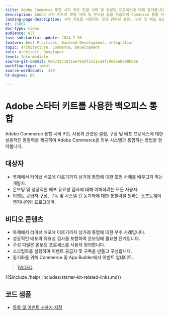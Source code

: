 ```yaml
---
title: Adobe Commerce 통합 시작 키트 모범 사례 및 온보딩 프로세스에 대해 알아봅니다.
description: Adobe 시작 키트로 모범 사례 및 온보딩 팁을 학습하여 Commerce 통합 마스터하기.
landing-page-description: 시작 키트를 사용하는 것과 관련된 설정, 구성 및 배포 프로세스에 대한 실용적인 통찰력을 제공하는 방법에 대해 알아봅니다.
kt: 15867
doc-type: video
audience: all
last-substantial-update: 2024-7-30
feature: Best Practices, Backend Development, Integration
topic: Architecture, Commerce, Development
role: Architect, Developer
level: Intermediate
source-git-commit: 98b739c1871ae764dfc521ca4f190e5abe00bb86
workflow-type: tm+mt
source-wordcount: '174'
ht-degree: 0%

---
```


# Adobe 스타터 키트를 사용한 백오피스 통합

Adobe Commerce 통합 시작 키트 사용과 관련된 설정, 구성 및 배포 프로세스에 대한 실용적인 통찰력을 제공하여 Adobe Commerce을 외부 시스템과 통합하는 방법을 알아봅니다.

## 대상자

* 복제에서 라이브 배포에 이르기까지 상거래 통합에 대한 모범 사례를 배우고자 하는 개발자.
* 온보딩 및 성공적인 배포 유효성 검사에 대해 이해하려는 모든 사용자.
* 이벤트 공급자 구성, 구독 및 시스템 간 동기화에 대한 통찰력을 원하는 소프트웨어 엔지니어와 프로그래머.

## 비디오 콘텐츠

* 복제에서 라이브 배포에 이르기까지 상거래 통합에 대한 우수 사례입니다.
* 성공적인 배포의 유효성 검사를 포함하여 온보딩에 필요한 단계입니다.
* 구성 파일은 온보딩 프로세스를 사용자 정의합니다.
* 스크립트를 실행하여 이벤트 공급자 및 구독을 만들고 구성합니다.
* 동기화를 위해 Commerce 및 App Builder에서 이벤트 업데이트.

>[!VIDEO](https://video.tv.adobe.com/v/3431690?learn=on)

{{$include /help/_includes/starter-kit-related-links.md}}

## 코드 샘플

* [등록 및 이벤트 사용자 지정](https://github.com/adobe/adobe-commerce-samples/tree/main/starter-kit/customize-registrations-and-events)